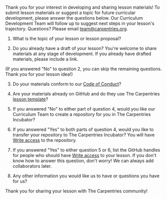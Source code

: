 Thank you for your interest in developing and sharing lesson materials! To submit lesson materials or suggest a topic for future curricular development, please answer the questions below. Our Curriculum Development Team will follow up to suggest next steps in your lesson's trajectory. Questions? Please email team@carpentries.org.

1. What is the topic of your lesson or lesson proposal?

2. Do you already have a draft of your lesson? You're welcome to share materials at any stage of development. If you already have drafted materials, please include a link.

(If you answered "No" to question 2, you can skip the remaining questions. Thank you for your lesson idea!)

3. Do your materials conform to our [Code of Conduct][coc]?

4. Are your materials already on GitHub and do they use The Carpentries [lesson template][lesson-template]? 

5. If you answered "No" to either part of question 4, would you like our Curriculum Team to create a repository for you in The Carpentries Incubator?

6. If you answered "Yes" to both parts of question 4, would you like to transfer your repository to The Carpentries Incubator? You will have [Write access][access-levels] to the repository. 

7. If you answered "Yes" to either question 5 or 6, list the GitHub handles for people who should have [Write access][access-levels] to your lesson. If you don't know how to answer this question, don't worry! We can always add collaborators later. 

8. Any other information you would like us to have or questions you have for us?

Thank you for sharing your lesson with The Carpentries community!

[access-levels]: https://help.github.com/en/articles/repository-permission-levels-for-an-organization
[coc]: https://docs.carpentries.org/topic_folders/policies/code-of-conduct.html#code-of-conduct-summary-view
[lesson-template]: https://github.com/carpentries/styles
